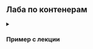 <h2>Лаба по контенерам</h2>
<details>
  <summary><h3>Пример с лекции</h3></summary>
  
  Будем последовательно добавлять элементы в `std::vector`, следить за изменением размерности вектора - `capacity` и `size`. Эти значения записываем в файл, после чего построим график зависимомти размерностей вектора от количества итераций(числа добавляемых элементов).

  ```C++
  #include <iostream>
  #include <fstream>
  #include <vector>
  
  int main() {
      std::vector<int> v;
      std::ofstream of("../0.csv", std::ios::out);
      for (int i = 0; i < 4096; i++) {
          v.push_back(i);
          if (i % 100 == 0) {
              of << v.capacity() << ' ' << v.size() << '\n';
          }
      }
      return 0;
  }
  ```

![capacity_size]()
  
</details>
